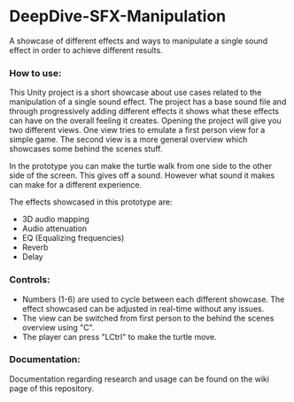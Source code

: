 # DeepDive-SFX-Manipulation

A showcase of different effects and ways to manipulate a single sound effect in order to achieve different results.

### How to use:
This Unity project is a short showcase about use cases related to the manipulation of a single sound effect.
The project has a base sound file and through progressively adding different effects it shows what these effects can have on the overall feeling it creates.
Opening the project will give you two different views. One view tries to emulate a first person view for a simple game.
The second view is a more general overview which showcases some behind the scenes stuff.

In the prototype you can make the turtle walk from one side to the other side of the screen. This gives off a sound. However what sound it makes can make for a different experience.

The effects showcased in this prototype are:
* 3D audio mapping
* Audio attenuation
* EQ (Equalizing frequencies)
* Reverb
* Delay

### Controls:
* Numbers (1-6) are used to cycle between each different showcase. The effect showcased can be adjusted in real-time without any issues.
* The view can be switched from first person to the behind the scenes overview using "C".
* The player can press "LCtrl" to make the turtle move.

### Documentation:
Documentation regarding research and usage can be found on the wiki page of this repository.
